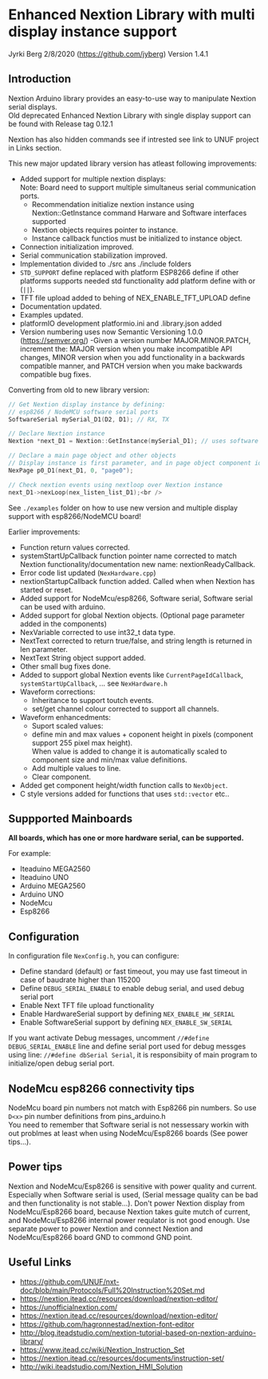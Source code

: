 ﻿# Enhanced Nextion Library with multi display instance support

Jyrki Berg 2/8/2020 (<https://github.com/jyberg>) Version 1.4.1

## Introduction

Nextion Arduino library provides an easy-to-use way to manipulate Nextion serial displays.  
Old deprecated Enhanced Nextion Library with single display support can be found with Release tag 0.12.1

Nextion has also hidden commands see if intrested see link to UNUF project in Links section.

This new major updated library version has atleast following improvements:

- Added support for multiple nextion displays:  
  Note: Board need to support multiple simultaneus serial communication ports.
  - Recommendation initialize nextion instance using Nextion::GetInstance command Harware and Software interfaces supported
  - Nextion objects requires pointer to instance.
  - Instance callback functios must be initialized to instance object.
- Connection initialization improved.
- Serial communication stabilization improved.
- Implementation divided to ./src ans ./include folders
- `STD_SUPPORT` define replaced with platform ESP8266 define if other platforms supports needed std functionality add platform define with or (`||`).
- TFT file upload added to behing of NEX_ENABLE_TFT_UPLOAD define
- Documentation updated.
- Examples updated.
- platformIO development platformio.ini and .library.json added
- Version numbering uses now Semantic Versioning 1.0.0 (<https://semver.org/>)
  -Given a version number MAJOR.MINOR.PATCH, increment the:
    MAJOR version when you make incompatible API changes,
    MINOR version when you add functionality in a backwards compatible manner, and
    PATCH version when you make backwards compatible bug fixes.

Converting from old to new library version:

```c++
// Get Nextion display instance by defining:
// esp8266 / NodeMCU software serial ports
SoftwareSerial mySerial_D1(D2, D1); // RX, TX

// Declare Nextion instance
Nextion *next_D1 = Nextion::GetInstance(mySerial_D1); // uses software serial

// Declare a main page object and other objects
// Display instance is first parameter, and in page object component id is removed
NexPage p0_D1(next_D1, 0, "page0");

// Check nextion events using nextloop over Nextion instance
next_D1->nexLoop(nex_listen_list_D1);<br />
```

See `./examples` folder on how to use new version and multiple display support with esp8266/NodeMCU board!

Earlier improvements:

- Function return values corrected.
- systemStartUpCallback function pointer name corrected to match Nextion functionality/documentation new name: nextionReadyCallback.
- Error code list updated (`NexHardware.cpp`)
- nextionStartupCallback function added. Called when when Nextion has started or reset.
- Added support for NodeMcu/esp8266, Software serial, Software serial can be used with arduino.
- Added support for global Nextion objects. (Optional page parameter added in the components)
- NexVariable corrected to use int32_t data type.
- NextText corrected to return true/false, and string length is returned in len parameter.
- NextText String object support added.
- Other small bug fixes done.
- Added to support global Nextion events like `CurrentPageIdCallback`, `systemStartUpCallback`, ... see `NexHardware.h`
- Waveform corrections:
  - Inheritance to support toutch events.
  - set/get channel colour corrected to support all channels.
- Waveform enhancedments:
  - Suport scaled values:
  - define min and max values + coponent height in pixels (component support 255 pixel max height).  
  When value is added to change it is automatically scaled to component size and min/max value definitions.
  - Add multiple values to line.
  - Clear component.
- Added get component height/width function calls to `NexObject`.
- C style versions added for functions that uses `std::vector` etc..

## Suppported Mainboards

**All boards, which has one or more hardware serial, can be supported.**

For example:

- Iteaduino MEGA2560
- Iteaduino UNO
- Arduino MEGA2560
- Arduino UNO
- NodeMcu
- Esp8266

## Configuration

In configuration file `NexConfig.h`, you can configure:

- Define standard (default) or fast timeout, you may use fast timeout in case of baudrate higher than 115200
- Define `DEBUG_SERIAL_ENABLE` to enable debug serial, and used debug serial port
- Enable Next TFT file upload functionality
- Enable HardwareSerial support by defining `NEX_ENABLE_HW_SERIAL`
- Enable SoftwareSerial support by defining `NEX_ENABLE_SW_SERIAL`

If you want activate Debug messages, uncomment `//#define DEBUG_SERIAL_ENABLE` line and define serial port used for debug messges using line: `//#define dbSerial Serial`, it is responsibiity of main program to initialize/open debug serial port.  

## NodeMcu esp8266 connectivity tips

NodeMcu board pin numbers not match with Esp8266 pin numbers. So use `D<x>` pin number definitions from pins_arduino.h  
You need to remember that Software serial is not nessessary workin with out problmes at least when using NodeMcu/Esp8266 boards (See power tips...).

## Power tips

Nextion and NodeMcu/Esp8266 is sensitive with power quality and current. Especially when Software serial is used, (Serial message quality can be bad and then functionality is not stable...). Don't power Nextion display from NodeMcu/Esp8266 board, because Nextion takes guite mutch of current, and NodeMcu/Esp8266 internal power requlator is not good enough. Use separate power to power Nextion and connect Nextion and NodeMcu/Esp8266 board GND to commond GND point.  

## Useful Links

- <https://github.com/UNUF/nxt-doc/blob/main/Protocols/Full%20Instruction%20Set.md>
- <https://nextion.itead.cc/resources/download/nextion-editor/>
- <https://unofficialnextion.com/>
- <https://nextion.itead.cc/resources/download/nextion-editor/>
- <https://github.com/hagronnestad/nextion-font-editor>
- <http://blog.iteadstudio.com/nextion-tutorial-based-on-nextion-arduino-library/>
- <https://www.itead.cc/wiki/Nextion_Instruction_Set>
- <https://nextion.itead.cc/resources/documents/instruction-set/>
- <http://wiki.iteadstudio.com/Nextion_HMI_Solution>
